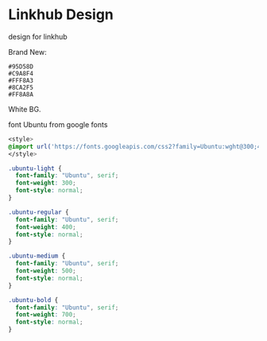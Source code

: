 # Linkhub Design

design for linkhub


 Brand New:
```palette
#95D58D
#C9A8F4
#FFF8A3
#8CA2F5
#FF8A8A
```

White BG.


font Ubuntu from google fonts

```css
<style>
@import url('https://fonts.googleapis.com/css2?family=Ubuntu:wght@300;400;500;700&display=swap');
</style>

.ubuntu-light {
  font-family: "Ubuntu", serif;
  font-weight: 300;
  font-style: normal;
}

.ubuntu-regular {
  font-family: "Ubuntu", serif;
  font-weight: 400;
  font-style: normal;
}

.ubuntu-medium {
  font-family: "Ubuntu", serif;
  font-weight: 500;
  font-style: normal;
}

.ubuntu-bold {
  font-family: "Ubuntu", serif;
  font-weight: 700;
  font-style: normal;
}

```
